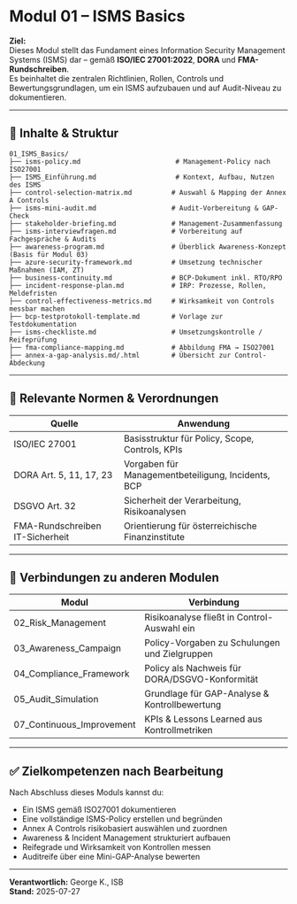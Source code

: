# Modul 01 – ISMS Basics

**Ziel:**  
Dieses Modul stellt das Fundament eines Information Security Management Systems (ISMS) dar – gemäß **ISO/IEC 27001:2022**, **DORA** und **FMA-Rundschreiben**.  
Es beinhaltet die zentralen Richtlinien, Rollen, Controls und Bewertungsgrundlagen, um ein ISMS aufzubauen und auf Audit-Niveau zu dokumentieren.

---

## 📁 Inhalte & Struktur

```plaintext
01_ISMS_Basics/
├── isms-policy.md                        # Management-Policy nach ISO27001
├── ISMS_Einführung.md                    # Kontext, Aufbau, Nutzen des ISMS
├── control-selection-matrix.md          # Auswahl & Mapping der Annex A Controls
├── isms-mini-audit.md                   # Audit-Vorbereitung & GAP-Check
├── stakeholder-briefing.md              # Management-Zusammenfassung
├── isms-interviewfragen.md              # Vorbereitung auf Fachgespräche & Audits
├── awareness-program.md                 # Überblick Awareness-Konzept (Basis für Modul 03)
├── azure-security-framework.md          # Umsetzung technischer Maßnahmen (IAM, ZT)
├── business-continuity.md               # BCP-Dokument inkl. RTO/RPO
├── incident-response-plan.md            # IRP: Prozesse, Rollen, Meldefristen
├── control-effectiveness-metrics.md     # Wirksamkeit von Controls messbar machen
├── bcp-testprotokoll-template.md        # Vorlage zur Testdokumentation
├── isms-checkliste.md                   # Umsetzungskontrolle / Reifeprüfung
├── fma-compliance-mapping.md            # Abbildung FMA → ISO27001
├── annex-a-gap-analysis.md/.html        # Übersicht zur Control-Abdeckung
```

---

## 🔗 Relevante Normen & Verordnungen

| Quelle | Anwendung |
|--------|-----------|
| ISO/IEC 27001 | Basisstruktur für Policy, Scope, Controls, KPIs |
| DORA Art. 5, 11, 17, 23 | Vorgaben für Managementbeteiligung, Incidents, BCP |
| DSGVO Art. 32 | Sicherheit der Verarbeitung, Risikoanalysen |
| FMA-Rundschreiben IT-Sicherheit | Orientierung für österreichische Finanzinstitute |

---

## 🧩 Verbindungen zu anderen Modulen

| Modul | Verbindung |
|-------|------------|
| 02_Risk_Management | Risikoanalyse fließt in Control-Auswahl ein |
| 03_Awareness_Campaign | Policy-Vorgaben zu Schulungen und Zielgruppen |
| 04_Compliance_Framework | Policy als Nachweis für DORA/DSGVO-Konformität |
| 05_Audit_Simulation | Grundlage für GAP-Analyse & Kontrollbewertung |
| 07_Continuous_Improvement | KPIs & Lessons Learned aus Kontrollmetriken |

---

## ✅ Zielkompetenzen nach Bearbeitung

Nach Abschluss dieses Moduls kannst du:

- Ein ISMS gemäß ISO27001 dokumentieren
- Eine vollständige ISMS-Policy erstellen und begründen
- Annex A Controls risikobasiert auswählen und zuordnen
- Awareness & Incident Management strukturiert aufbauen
- Reifegrade und Wirksamkeit von Kontrollen messen
- Auditreife über eine Mini-GAP-Analyse bewerten

---

**Verantwortlich:** George K., ISB  
**Stand:** 2025-07-27  
